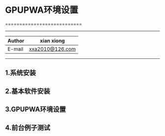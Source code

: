 # GPUPWA环境设置
===========================

****
	
|Author|xian xiong|
|---|---
|E-mail|xxa2010@126.com
****

## 1.系统安装
## 2.基本软件安装
## 3.GPUPWA环境设置
## 4.前台例子测试
